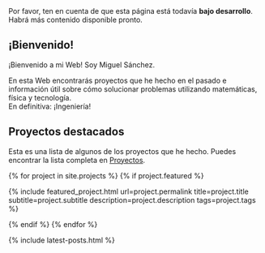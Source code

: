 <div class="notification is-danger">
  Por favor, ten en cuenta de que esta página está todavía <strong>bajo desarrollo</strong>. Habrá más contenido disponible pronto.
</div>

## ¡Bienvenido!

¡Bienvenido a mi Web! Soy Miguel Sánchez.

En esta Web encontrarás proyectos que he hecho en el pasado e información útil sobre cómo solucionar problemas utilizando matemáticas, física y tecnología.  
En definitiva: ¡Ingeniería!

## Proyectos destacados

Esta es una lista de algunos de los proyectos que he hecho. Puedes encontrar la lista completa en [Proyectos](/projects/).

{% for project in site.projects %}
{% if project.featured %}

{% include featured_project.html url=project.permalink title=project.title subtitle=project.subtitle description=project.description tags=project.tags %}

{% endif %}
{% endfor %}

{% include latest-posts.html %} 